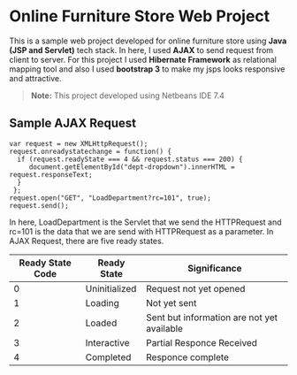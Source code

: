 # Online Furniture Store Web Project
This is a sample web project developed for online furniture store using **Java (JSP and Servlet)** tech stack. In here, I used **AJAX** to send request from client to server. For this project I used **Hibernate Framework** as relational mapping tool and also I used **bootstrap 3** to make my jsps looks responsive and attractive. 
> **Note:** This project developed using Netbeans IDE 7.4

## Sample AJAX Request
```
var request = new XMLHttpRequest();
request.onreadystatechange = function() { 
  if (request.readyState === 4 && request.status === 200) {
     document.getElementById("dept-dropdown").innerHTML = request.responseText;
  }
 };
request.open("GET", "LoadDepartment?rc=101", true);
request.send();
```
In here, LoadDepartment is the Servlet that we send the HTTPRequest and rc=101 is the data that we are send with HTTPRequest as a parameter. In AJAX Request, there are five ready states. 
<table>
  <thead>
    <tr>
      <th>Ready State Code</th>
      <th>Ready State</th>
      <th>Significance</th>
    </tr>
  </thead>
  <tbody>
    <tr>
      <td>0</td>
      <td>Uninitialized</td>
      <td>Request not yet opened</td>
    </tr>
    <tr>
      <td>1</td>
      <td>Loading</td>
      <td>Not yet sent</td>
    </tr>
    <tr>
      <td>2</td>
      <td>Loaded</td>
      <td>Sent but information are not yet available</td>
    </tr>
    <tr>
      <td>3</td>
      <td>Interactive</td>
      <td>Partial Responce Received</td>
    </tr>
    <tr>
      <td>4</td>
      <td>Completed</td>
      <td>Responce complete</td>
    </tr>
  </tbody>
</table>
